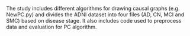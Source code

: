 The study includes different algorithms for drawing causal graphs (e.g. NewPC.py) and divides the ADNI dataset into four files (AD, CN, MCI and SMC) based on disease stage. It also includes code used to preprocess data and evaluation for PC algorithm.
